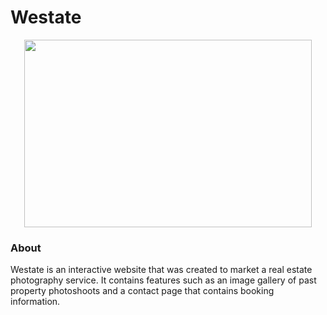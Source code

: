 # Westate
<p align="center">
  <img width="460" height="300" src="./src/images/Westate logo.png">
</p>

### About
Westate is an interactive website that was created to market a real estate photography service. It contains features such as an image gallery of past property photoshoots and a contact page that contains booking information.
